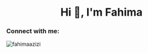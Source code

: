 <h1 align="center">Hi 👋, I'm Fahima</h1>
<h3 align="center"></h3>

<h3 align="left">Connect with me:</h3>
<p align="left">
</p>

<p><img align="center" src="https://github-readme-streak-stats.herokuapp.com/?user=fahimaazizi&" alt="fahimaazizi" /></p>

